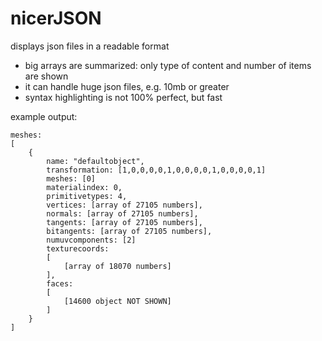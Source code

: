 # nicerJSON
displays json files in a readable format

- big arrays are summarized: only type of content and number of items are shown 
- it can handle huge json files, e.g. 10mb or greater
- syntax highlighting is not 100% perfect, but fast

example output:
```
meshes: 
[
    {
        name: "defaultobject",
        transformation: [1,0,0,0,0,1,0,0,0,0,1,0,0,0,0,1]
        meshes: [0]
        materialindex: 0,
        primitivetypes: 4,
        vertices: [array of 27105 numbers],
        normals: [array of 27105 numbers],
        tangents: [array of 27105 numbers],
        bitangents: [array of 27105 numbers],
        numuvcomponents: [2]
        texturecoords: 
        [
            [array of 18070 numbers]
        ],
        faces: 
        [
            [14600 object NOT SHOWN]
        ]
    }
]
```
